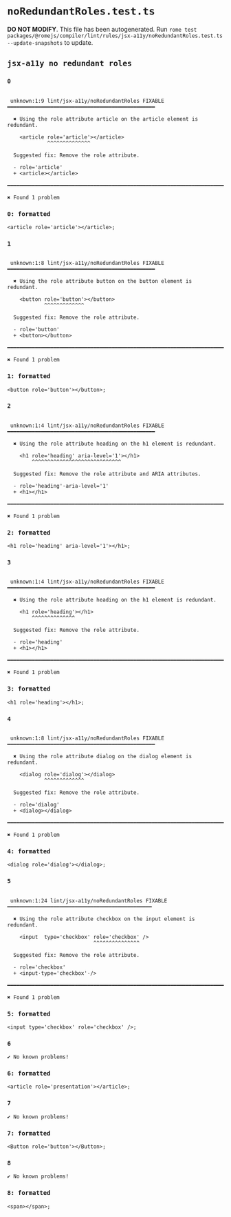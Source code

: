 # `noRedundantRoles.test.ts`

**DO NOT MODIFY**. This file has been autogenerated. Run `rome test packages/@romejs/compiler/lint/rules/jsx-a11y/noRedundantRoles.test.ts --update-snapshots` to update.

## `jsx-a11y no redundant roles`

### `0`

```

 unknown:1:9 lint/jsx-a11y/noRedundantRoles FIXABLE ━━━━━━━━━━━━━━━━━━━━━━━━━━━━━━━━━━━━━━━━━━━━━━━━

  ✖ Using the role attribute article on the article element is redundant.

    <article role='article'></article>
             ^^^^^^^^^^^^^^

  Suggested fix: Remove the role attribute.

  - role='article'
  + <article></article>

━━━━━━━━━━━━━━━━━━━━━━━━━━━━━━━━━━━━━━━━━━━━━━━━━━━━━━━━━━━━━━━━━━━━━━━━━━━━━━━━━━━━━━━━━━━━━━━━━━━━

✖ Found 1 problem

```

### `0: formatted`

```
<article role='article'></article>;

```

### `1`

```

 unknown:1:8 lint/jsx-a11y/noRedundantRoles FIXABLE ━━━━━━━━━━━━━━━━━━━━━━━━━━━━━━━━━━━━━━━━━━━━━━━━

  ✖ Using the role attribute button on the button element is redundant.

    <button role='button'></button>
            ^^^^^^^^^^^^^

  Suggested fix: Remove the role attribute.

  - role='button'
  + <button></button>

━━━━━━━━━━━━━━━━━━━━━━━━━━━━━━━━━━━━━━━━━━━━━━━━━━━━━━━━━━━━━━━━━━━━━━━━━━━━━━━━━━━━━━━━━━━━━━━━━━━━

✖ Found 1 problem

```

### `1: formatted`

```
<button role='button'></button>;

```

### `2`

```

 unknown:1:4 lint/jsx-a11y/noRedundantRoles FIXABLE ━━━━━━━━━━━━━━━━━━━━━━━━━━━━━━━━━━━━━━━━━━━━━━━━

  ✖ Using the role attribute heading on the h1 element is redundant.

    <h1 role='heading' aria-level='1'></h1>
        ^^^^^^^^^^^^^^^^^^^^^^^^^^^^^

  Suggested fix: Remove the role attribute and ARIA attributes.

  - role='heading'·aria-level='1'
  + <h1></h1>

━━━━━━━━━━━━━━━━━━━━━━━━━━━━━━━━━━━━━━━━━━━━━━━━━━━━━━━━━━━━━━━━━━━━━━━━━━━━━━━━━━━━━━━━━━━━━━━━━━━━

✖ Found 1 problem

```

### `2: formatted`

```
<h1 role='heading' aria-level='1'></h1>;

```

### `3`

```

 unknown:1:4 lint/jsx-a11y/noRedundantRoles FIXABLE ━━━━━━━━━━━━━━━━━━━━━━━━━━━━━━━━━━━━━━━━━━━━━━━━

  ✖ Using the role attribute heading on the h1 element is redundant.

    <h1 role='heading'></h1>
        ^^^^^^^^^^^^^^

  Suggested fix: Remove the role attribute.

  - role='heading'
  + <h1></h1>

━━━━━━━━━━━━━━━━━━━━━━━━━━━━━━━━━━━━━━━━━━━━━━━━━━━━━━━━━━━━━━━━━━━━━━━━━━━━━━━━━━━━━━━━━━━━━━━━━━━━

✖ Found 1 problem

```

### `3: formatted`

```
<h1 role='heading'></h1>;

```

### `4`

```

 unknown:1:8 lint/jsx-a11y/noRedundantRoles FIXABLE ━━━━━━━━━━━━━━━━━━━━━━━━━━━━━━━━━━━━━━━━━━━━━━━━

  ✖ Using the role attribute dialog on the dialog element is redundant.

    <dialog role='dialog'></dialog>
            ^^^^^^^^^^^^^

  Suggested fix: Remove the role attribute.

  - role='dialog'
  + <dialog></dialog>

━━━━━━━━━━━━━━━━━━━━━━━━━━━━━━━━━━━━━━━━━━━━━━━━━━━━━━━━━━━━━━━━━━━━━━━━━━━━━━━━━━━━━━━━━━━━━━━━━━━━

✖ Found 1 problem

```

### `4: formatted`

```
<dialog role='dialog'></dialog>;

```

### `5`

```

 unknown:1:24 lint/jsx-a11y/noRedundantRoles FIXABLE ━━━━━━━━━━━━━━━━━━━━━━━━━━━━━━━━━━━━━━━━━━━━━━━

  ✖ Using the role attribute checkbox on the input element is redundant.

    <input  type='checkbox' role='checkbox' />
                            ^^^^^^^^^^^^^^^

  Suggested fix: Remove the role attribute.

  - role='checkbox'
  + <input·type='checkbox'·/>

━━━━━━━━━━━━━━━━━━━━━━━━━━━━━━━━━━━━━━━━━━━━━━━━━━━━━━━━━━━━━━━━━━━━━━━━━━━━━━━━━━━━━━━━━━━━━━━━━━━━

✖ Found 1 problem

```

### `5: formatted`

```
<input type='checkbox' role='checkbox' />;

```

### `6`

```
✔ No known problems!

```

### `6: formatted`

```
<article role='presentation'></article>;

```

### `7`

```
✔ No known problems!

```

### `7: formatted`

```
<Button role='button'></Button>;

```

### `8`

```
✔ No known problems!

```

### `8: formatted`

```
<span></span>;

```
